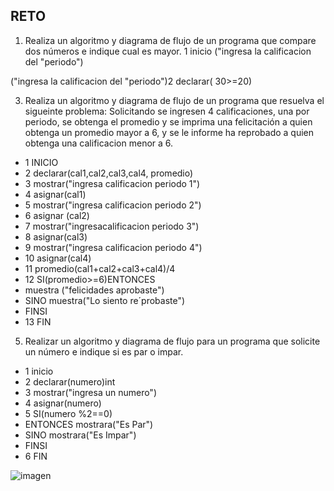 ## RETO
1. Realiza un algoritmo y diagrama de flujo de un programa que compare dos números e indique cual es mayor.
 1 inicio ("ingresa la calificacion del "periodo")
 
("ingresa la calificacion del "periodo")2 declarar( 30>=20) 
 
 
3. Realiza un algoritmo y diagrama de flujo de un programa que resuelva el sigueinte problema: Solicitando se ingresen 4 calificaciones, una por periodo, se obtenga el promedio y se imprima una felicitación a quien obtenga un promedio mayor a 6, y se le informe ha reprobado a quien obtenga una calificacion menor a 6.

* 1 INICIO
* 2 declarar(cal1,cal2,cal3,cal4, promedio)
* 3 mostrar("ingresa calificacion periodo 1")
* 4 asignar(cal1)
* 5 mostrar("ingresa calificacion periodo 2")
* 6 asignar (cal2)
* 7 mostrar("ingresacalificacion periodo 3")
* 8 asignar(cal3)
* 9 mostrar("ingresa calificacion periodo 4")
* 10 asignar(cal4)
* 11 promedio(cal1+cal2+cal3+cal4)/4
* 12 SI(promedio>=6)ENTONCES 
* muestra ("felicidades aprobaste")
* SINO muestra("Lo siento re´probaste")
* FINSI
* 13 FIN




























 
5. Realizar un algoritmo y diagrama de flujo para un programa que solicite un número e indique si es par o impar.
* 1 inicio
* 2 declarar(numero)int
* 3 mostrar("ingresa un numero")
* 4 asignar(numero)
* 5 SI(numero %2==0)
* ENTONCES mostrara("Es Par")
* SINO mostrara("Es Impar")
* FINSI
* 6 FIN

![imagen](https://user-images.githubusercontent.com/101213081/160030428-e184e55e-f186-4d4f-9bb2-1505ca93e868.png)


